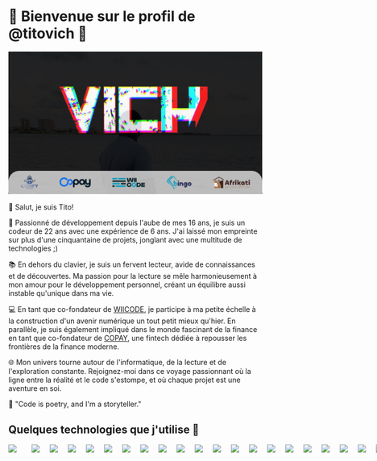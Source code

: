 # 🚀 Bienvenue sur le profil de @titovich 🚀

![Bannière GitHub](https://raw.githubusercontent.com/Titovich2203/Titovich2203/main/levich.jpg)

👋 Salut, je suis Tito!

🚀 Passionné de développement depuis l'aube de mes 16 ans, je suis un codeur de 22 ans avec une expérience de 6 ans.
J'ai laissé mon empreinte sur plus d'une cinquantaine de projets, jonglant avec une multitude de technologies ;)

📚 En dehors du clavier, je suis un fervent lecteur, avide de connaissances et de découvertes. Ma passion pour la
lecture se mêle harmonieusement à mon amour pour le développement personnel, créant un équilibre aussi instable
qu'unique dans ma vie.

💻 En tant que co-fondateur de [WIICODE](https://wiicode.org/), je participe à ma petite échelle à la construction d'un
avenir numérique un tout petit mieux qu'hier. En parallèle, je suis également impliqué dans le monde fascinant de la
finance en tant que co-fondateur de [COPAY](https://copay.sn/), une fintech dédiée à repousser les frontières de la
finance moderne.

🌐 Mon univers tourne autour de l'informatique, de la lecture et de l'exploration constante. Rejoignez-moi dans ce
voyage passionnant où la ligne entre la réalité et le code s'estompe, et où chaque projet est une aventure en soi.

🚀 "Code is poetry, and I'm a storyteller."

## Quelques technologies que j'utilise 🔧

<div style="display: flex;">
<img src="https://upload.wikimedia.org/wikipedia/commons/thumb/f/f8/Python_logo_and_wordmark.svg/2560px-Python_logo_and_wordmark.svg.png" height="50" style="margin-right: 30px" />
<img src="https://flask.palletsprojects.com/en/2.1.x/_images/flask-logo.png" height="50" style="margin-right: 20px" />
 <img src="https://www.djangoproject.com/m/img/logos/django-logo-negative.png" height="50" style="margin-right: 20px" />
 <img src="https://upload.wikimedia.org/wikipedia/commons/thumb/a/a7/React-icon.svg/1150px-React-icon.svg.png" height="50" style="margin-right: 20px" />
 <img src="https://nextjs.org/static/favicon/favicon-32x32.png" height="50" style="margin-right: 20px" />
 <img src="https://nestjs.com/img/logo_text.svg" height="50" style="margin-right: 20px" />
 <img src="https://angular.io/assets/images/logos/angular/angular.svg" height="50" style="margin-right: 20px" />
 <img src="https://www.w3.org/html/logo/downloads/HTML5_Logo_512.png" height="50" style="margin-right: 20px" />
 <img src="https://upload.wikimedia.org/wikipedia/commons/d/d5/CSS3_logo_and_wordmark.svg" height="50" style="margin-right: 20px" />
 <img src="https://upload.wikimedia.org/wikipedia/commons/6/6a/JavaScript-logo.png" height="50" style="margin-right: 20px" />
 <img src="https://www.php.net/images/logos/new-php-logo.svg" height="50" style="margin-right: 20px" />
 <img src="https://symfony.com/images/logos/header-logo.svg" height="50" style="margin-right: 20px" />
 <img src="https://laravel.com/img/logomark.min.svg" height="50" style="margin-right: 20px" />
 <img src="https://s.w.org/style/images/about/WordPress-logotype-standard.png" height="50" style="margin-right: 20px" />
 <img src="https://cdn-icons-png.flaticon.com/512/825/825533.png" height="50" style="margin-right: 20px" />
 <img src="https://upload.wikimedia.org/wikipedia/commons/thumb/0/0e/Shopify_logo_2018.svg/2560px-Shopify_logo_2018.svg.png" height="50" style="margin-right: 20px" />
 <img src="https://www.mysql.com/common/logos/logo-mysql-170x115.png" height="50" style="margin-right: 20px" />
 <img src="https://www.postgresql.org/media/img/about/press/elephant.png" height="50" style="margin-right: 20px" />
 <img src="https://logos-world.net/wp-content/uploads/2021/02/Docker-Logo-2015-2017.png" height="50" style="margin-right: 20px" />
 <img src="https://kubernetes.io/images/kubernetes-horizontal-color.png" height="50" style="margin-right: 20px" />
 <img src="https://nodejs.org/static/images/logo.svg" height="50" style="margin-right: 20px" />
 <img src="https://upload.wikimedia.org/wikipedia/commons/1/17/Google-flutter-logo.png" height="50" style="margin-right: 20px" />
 <img src="https://developer.android.com/studio/images/studio-icon.svg" height="50" style="margin-right: 20px" />
 <img src="https://firebase.google.com/downloads/brand-guidelines/PNG/logo-vertical.png" height="50" style="margin-right: 20px" />
</div>
<!--
## Statistiques GitHub 📈

![Statistiques GitHub](https://github-readme-stats.vercel.app/api?username=Titovich2203&show_icons=true&hide_border=true&count_private=true&include_all_commits=true&theme=dark)

![Langages utilisés](https://github-readme-stats.vercel.app/api/top-langs/?username=Titovich2203&layout=compact&theme=dark)

**Titovich2203/Titovich2203** is a ✨ _special_ ✨ repository because its `README.md` (this file) appears on your GitHub
profile.

Here are some ideas to get you started:

- 🔭 I’m currently working on ...
- 🌱 I’m currently learning ...
- 👯 I’m looking to collaborate on ...
- 🤔 I’m looking for help with ...
- 💬 Ask me about ...
- 📫 How to reach me: ...
- 😄 Pronouns: ...
- ⚡ Fun fact: ...
  -->
